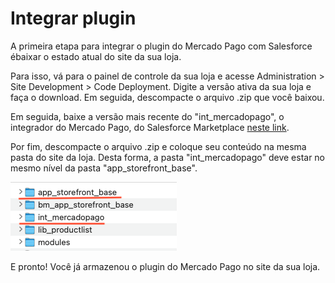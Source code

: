 # Integrar plugin

A primeira etapa para integrar o plugin do Mercado Pago com Salesforce ébaixar o estado atual do site da sua loja. 

Para isso, vá para o painel de controle da sua loja e acesse Administration > Site Development > Code Deployment. Digite a versão ativa da sua loja e faça o download. Em seguida, descompacte o arquivo .zip que você baixou.

Em seguida, baixe a versão mais recente do "int_mercadopago", o integrador do Mercado Pago, do Salesforce Marketplace [neste link](https://www.salesforce.com/products/commerce-cloud/partner-marketplace/partners/integrator-for-mercado-pago/).

Por fim, descompacte o arquivo .zip e coloque seu conteúdo na mesma pasta do site da loja. Desta forma, a pasta "int_mercadopago" deve estar no mesmo nível da pasta "app_storefront_base".

![Como salvar o plugin do Mercado Pago](/images/salesforce/folders.png "Como salvar o plugin do Mercado Pago")

E pronto! Você já armazenou o plugin do Mercado Pago no site da sua loja.